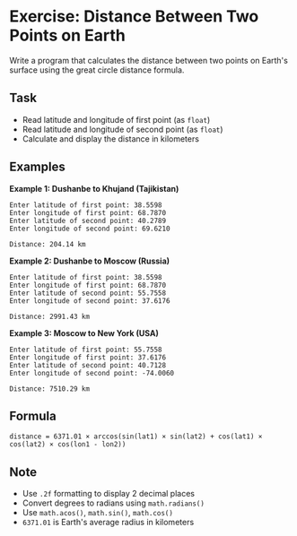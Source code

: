 # Exercise: Distance Between Two Points on Earth

Write a program that calculates the distance between two points on Earth's surface using the great circle distance formula.

## Task
- Read latitude and longitude of first point (as `float`)
- Read latitude and longitude of second point (as `float`)
- Calculate and display the distance in kilometers

## Examples
**Example 1: Dushanbe to Khujand (Tajikistan)**
```
Enter latitude of first point: 38.5598
Enter longitude of first point: 68.7870
Enter latitude of second point: 40.2789
Enter longitude of second point: 69.6210
```
```
Distance: 204.14 km
```

**Example 2: Dushanbe to Moscow (Russia)**
```
Enter latitude of first point: 38.5598
Enter longitude of first point: 68.7870
Enter latitude of second point: 55.7558
Enter longitude of second point: 37.6176
```
```
Distance: 2991.43 km
```

**Example 3: Moscow to New York (USA)**
```
Enter latitude of first point: 55.7558
Enter longitude of first point: 37.6176
Enter latitude of second point: 40.7128
Enter longitude of second point: -74.0060
```
```
Distance: 7510.29 km
```

## Formula
`distance = 6371.01 × arccos(sin(lat1) × sin(lat2) + cos(lat1) × cos(lat2) × cos(lon1 - lon2))`

## Note
- Use `.2f` formatting to display 2 decimal places
- Convert degrees to radians using `math.radians()`
- Use `math.acos()`, `math.sin()`, `math.cos()`
- `6371.01` is Earth's average radius in kilometers